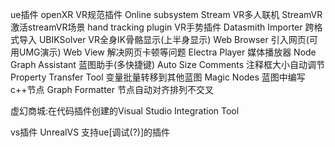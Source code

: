ue插件
openXR                  VR规范插件
Online subsystem Stream VR多人联机
StreamVR                激活streamVR场景
hand tracking plugin    VR手势插件
Datasmith Importer      跨格式导入
UBIKSolver              VR全身IK骨骼显示(上半身显示)
Web Browser             引入网页(可用UMG演示)
Web View                解决网页卡顿等问题
Electra Player          媒体播放器
Node Graph Assistant    蓝图助手(多快捷键)
Auto Size Comments      注释框大小自动调节
Property Transfer Tool  变量批量转移到其他蓝图
Magic Nodes             蓝图中编写c++节点
Graph Formatter         节点自动对齐排列不交叉


虚幻商城:在代码插件创建的Visual Studio Integration Tool

vs插件
UnrealVS                支持ue[调试(?)]的插件